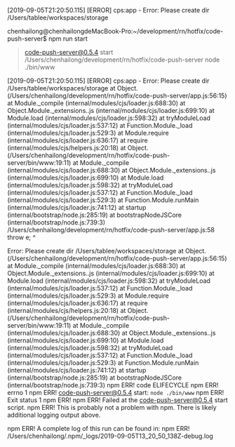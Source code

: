 <!--
 * @version: v0.0.1
 * @Author: hailong.chen
 * @Date: 2019-09-05 21:23:52
 * @LastEditors: hailong.chen
 * @LastEditTime: 2019-09-05 21:24:52
 * @Descripttion: 
 -->
[2019-09-05T21:20:50.115] [ERROR] cps:app - Error: Please create dir /Users/tablee/workspaces/storage



chenhailong@chenhailongdeMacBook-Pro:~/development/rn/hotfix/code-push-server$ npm run start

> code-push-server@0.5.4 start /Users/chenhailong/development/rn/hotfix/code-push-server
> node ./bin/www

[2019-09-05T21:20:50.115] [ERROR] cps:app - Error: Please create dir /Users/tablee/workspaces/storage
    at Object.<anonymous> (/Users/chenhailong/development/rn/hotfix/code-push-server/app.js:56:15)
    at Module._compile (internal/modules/cjs/loader.js:688:30)
    at Object.Module._extensions..js (internal/modules/cjs/loader.js:699:10)
    at Module.load (internal/modules/cjs/loader.js:598:32)
    at tryModuleLoad (internal/modules/cjs/loader.js:537:12)
    at Function.Module._load (internal/modules/cjs/loader.js:529:3)
    at Module.require (internal/modules/cjs/loader.js:636:17)
    at require (internal/modules/cjs/helpers.js:20:18)
    at Object.<anonymous> (/Users/chenhailong/development/rn/hotfix/code-push-server/bin/www:19:11)
    at Module._compile (internal/modules/cjs/loader.js:688:30)
    at Object.Module._extensions..js (internal/modules/cjs/loader.js:699:10)
    at Module.load (internal/modules/cjs/loader.js:598:32)
    at tryModuleLoad (internal/modules/cjs/loader.js:537:12)
    at Function.Module._load (internal/modules/cjs/loader.js:529:3)
    at Function.Module.runMain (internal/modules/cjs/loader.js:741:12)
    at startup (internal/bootstrap/node.js:285:19)
    at bootstrapNodeJSCore (internal/bootstrap/node.js:739:3)
/Users/chenhailong/development/rn/hotfix/code-push-server/app.js:58
      throw e;
      ^

Error: Please create dir /Users/tablee/workspaces/storage
    at Object.<anonymous> (/Users/chenhailong/development/rn/hotfix/code-push-server/app.js:56:15)
    at Module._compile (internal/modules/cjs/loader.js:688:30)
    at Object.Module._extensions..js (internal/modules/cjs/loader.js:699:10)
    at Module.load (internal/modules/cjs/loader.js:598:32)
    at tryModuleLoad (internal/modules/cjs/loader.js:537:12)
    at Function.Module._load (internal/modules/cjs/loader.js:529:3)
    at Module.require (internal/modules/cjs/loader.js:636:17)
    at require (internal/modules/cjs/helpers.js:20:18)
    at Object.<anonymous> (/Users/chenhailong/development/rn/hotfix/code-push-server/bin/www:19:11)
    at Module._compile (internal/modules/cjs/loader.js:688:30)
    at Object.Module._extensions..js (internal/modules/cjs/loader.js:699:10)
    at Module.load (internal/modules/cjs/loader.js:598:32)
    at tryModuleLoad (internal/modules/cjs/loader.js:537:12)
    at Function.Module._load (internal/modules/cjs/loader.js:529:3)
    at Function.Module.runMain (internal/modules/cjs/loader.js:741:12)
    at startup (internal/bootstrap/node.js:285:19)
    at bootstrapNodeJSCore (internal/bootstrap/node.js:739:3)
npm ERR! code ELIFECYCLE
npm ERR! errno 1
npm ERR! code-push-server@0.5.4 start: `node ./bin/www`
npm ERR! Exit status 1
npm ERR! 
npm ERR! Failed at the code-push-server@0.5.4 start script.
npm ERR! This is probably not a problem with npm. There is likely additional logging output above.

npm ERR! A complete log of this run can be found in:
npm ERR!     /Users/chenhailong/.npm/_logs/2019-09-05T13_20_50_138Z-debug.log